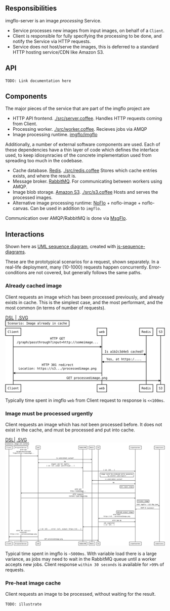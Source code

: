 
## Responsibilities 

imgflo-server is an image *processing* Service.

* Service processes new images from input images, on behalf of a `Client`.
* Client is responsible for fully specifying the processing to be done, and notify the Service via HTTP requests.
* Service does not host/serve the images, this is deferred to a standard HTTP hosting service/CDN like Amazon S3.

## API

`TODO: Link documentation here`

## Components

The major pieces of the service that are part of the imgflo project are

* HTTP API frontend. [./src/server.coffee](../src/server.coffee). Handles HTTP requests coming from Client.
* Processing worker. [./src/worker.coffee](../src/worker.coffe). Recieves jobs via AMQP
* Image processing runtime. [imgflo/imgflo](https://github.com/imgflo/imgflo)

Additionally, a number of external software components are used.
Each of these dependencies have a thin layer of code which defines the interface used,
to keep idiosynracies of the concrete implementation used from spreading too much in the codebase.

* Cache database. [Redis](https://redis.io/). [./src/redis.coffee](../src/redis.coffee)
Stores which cache entries exists, and where the result is.
* Message broker. [RabbitMQ](https://www.rabbitmq.com/).
For communicating between workers using AMQP.
* Image blob storage. [Amazon S3](https://aws.amazon.com/s3). [./src/s3.coffee](../src/s3.coffee)
Hosts and serves the processed images.
* Alternative image processing runtime: [NoFlo](https://noflojs.org) + noflo-image + noflo-canvas.
Can be used in addition to `imgflo`.

Communication over AMQP/RabbitMQ is done via [MsgFlo](https://msgflo.org).

## Interactions

Shown here as [UML sequence diagram](http://en.wikipedia.org/wiki/Sequence_diagram),
created with [js-sequence-diagrams](https://bramp.github.io/js-sequence-diagrams).

These are the prototypical scenarios for a request, shown separately.
In a real-life deployment, many (10-1000) requests happen concurrently.
Error-conditions are not covered, but generally follows the same paths.

### Already cached image

Client requests an image which has been processed previously, and already exists in cache.
This is the simplest case, and the most performant, and the most common (in terms of number of requests).

[DSL](./already-cached.sequence.txt) |
[.SVG](./already-cached.sequence.svg)
![Sequence diagram for already cached images](./already-cached.sequence.png)

Typically time spent in imgflo `web` from Client request to response is `<<100ms`.

### Image must be processed urgently 

Client requests an image which has *not* been processed before.
It does not exist in the cache, and must be processed and put into cache.

[DSL](./process-urgent.sequence.txt)|
[.SVG](./process-urgent.sequence.svg)
![Sequence diagram for already cached images](./process-urgent.sequence.png)

Typical time spent in imgflo is `~5000ms`. With variable load there is a large variance,
as jobs may need to wait in the RabbitMQ queue until a worker accepts new jobs.
Client response `within 30 seconds` is available for `>99%` of requests.


### Pre-heat image cache

Client requests an image to be processed, without waiting for the result.

`TODO: illustrate`
